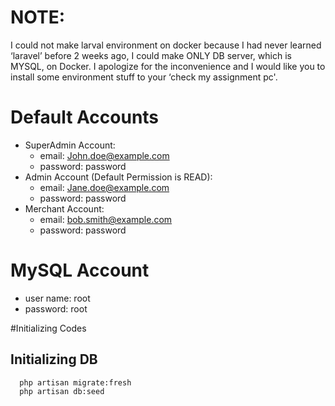 # NOTE: 

I could not make larval environment on docker because I had never learned ‘laravel’ before 2 weeks ago, I  could make ONLY DB server, which is MYSQL, on Docker.
I apologize for the inconvenience and I would like you to install some environment stuff to your ‘check my assignment pc'.


# Default Accounts

- SuperAdmin Account:
  - email: John.doe@example.com
  - password: password
- Admin Account (Default Permission is READ):
  - email: Jane.doe@example.com
  - password: password
- Merchant Account:
  - email: bob.smith@example.com
  - password: password

# MySQL Account

- user name: root
- password: root

#Initializing Codes
## Initializing DB
  ```code
    php artisan migrate:fresh
    php artisan db:seed
  ```

